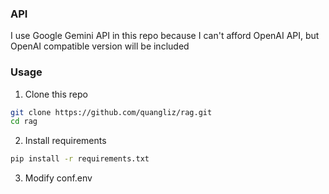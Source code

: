 ### API
I use Google Gemini API in this repo because I can't afford OpenAI API, but OpenAI compatible version will be included

### Usage
1. Clone this repo
```bash
git clone https://github.com/quangliz/rag.git
cd rag
```
2. Install requirements
```bash
pip install -r requirements.txt
```
3. Modify conf.env